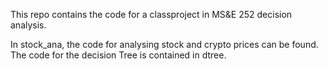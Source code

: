 This repo contains the code for a classproject in MS&E 252 decision analysis. 

In stock_ana, the code for analysing stock and crypto prices can be found. 
The code for the decision Tree is contained in dtree.